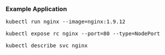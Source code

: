 <h3>Example Application</h3>

<pre>kubectl run nginx --image=nginx:1.9.12

kubectl expose rc nginx --port=80 --type=NodePort

kubectl describe svc nginx</pre>
